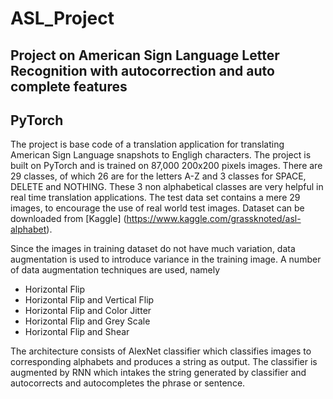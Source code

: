 # ASL_Project #

## Project on American Sign Language Letter Recognition with autocorrection and auto complete features ##

## PyTorch ##

The project is base code of a translation application for translating American Sign Language snapshots to Engligh characters. The project is built on PyTorch and is trained on 87,000 200x200 pixels images. There are 29 classes, of which 26 are for the letters A-Z and 3 classes for SPACE, DELETE and NOTHING. These 3 non alphabetical classes are very helpful in real time translation applications. The test data set contains a mere 29 images, to encourage the use of real world test images. Dataset can be downloaded from [Kaggle] (https://www.kaggle.com/grassknoted/asl-alphabet).

Since the images in training dataset do not have much variation, data augmentation is used to introduce variance in the training image. A number of data augmentation techniques are used, namely
* Horizontal Flip
* Horizontal Flip and Vertical Flip
* Horizontal Flip and Color Jitter
* Horizontal Flip and Grey Scale
* Horizontal Flip and Shear

The architecture consists of AlexNet classifier which classifies images to corresponding alphabets and produces a string as output. The classifier is augmented by RNN which intakes the string generated by classifier and autocorrects and autocompletes the phrase or sentence.

